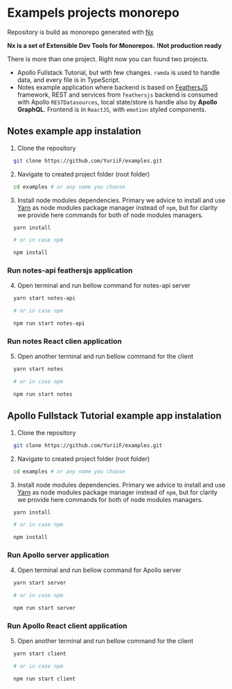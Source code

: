 # Exampels projects monorepo

Repository is build as monorepo generated with [Nx](https://nx.dev)

**Nx is a set of Extensible Dev Tools for Monorepos.**
**!Not production ready**

There is more than one project. Right now you can found two projects.
  * Apollo Fullstack Tutorial, but with few changes. `ramda` is used to handle data, and
every file is in TypeScript.
  * Notes example application where backend is based on [FeathersJS](https://feathersjs.com) framework,
  REST and services from `feathersjs` backend is consumed with Apollo `RESTDatasources`,
  local state/store is handle also by **Apollo GraphQL**. Frontend is in `ReactJS`,
  with `emotion` styled components.

## Notes example app instalation

1. Clone the repository

```sh
  git clone https://github.com/YuriiF/examples.git
```

2. Navigate to created project folder (root folder)

```sh
  cd examples # or any name you choose
```

3. Install node modules dependencies. Primary we advice to install and use [Yarn](https://yarnpkg.com) as node modules package manager instead of `npm`, but for clarity we provide here commands for both of node modules managers.

```sh
  yarn install

  # or in case npm

  npm install
```

### Run notes-api **feathersjs** application
4. Open terminal and run bellow command for notes-api server

```sh
  yarn start notes-api

  # or in case npm

  npm run start notes-api
```

### Run notes React clien application
5. Open another terminal and run bellow command for the client

```sh
  yarn start notes

  # or in case npm

  npm run start notes
```

## Apollo Fullstack Tutorial example app instalation

1. Clone the repository

```sh
  git clone https://github.com/YuriiF/examples.git
```

2. Navigate to created project folder (root folder)

```sh
  cd examples # or any name you choose
```

3. Install node modules dependencies. Primary we advice to install and use [Yarn](https://yarnpkg.com) as node modules package manager instead of `npm`, but for clarity we provide here commands for both of node modules managers.

```sh
  yarn install

  # or in case npm

  npm install
```

### Run Apollo server application
4. Open terminal and run bellow command for Apollo server

```sh
  yarn start server

  # or in case npm

  npm run start server
```

### Run Apollo React client application
5. Open another terminal and run bellow command for the client

```sh
  yarn start client

  # or in case npm

  npm run start client
```
